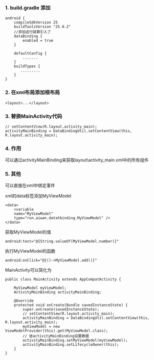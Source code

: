 ### 1. build.gradle 添加

```
android {
    compileSdkVersion 25
    buildToolsVersion "25.0.2"
	//添加这行就算引入了
    dataBinding {
        enabled = true
    }

    defaultConfig {
        .......
    }
    buildTypes {
       .........
    }
}
```

### 2. 在xml布局添加根布局

```
<layout>...</layout>
```

### 3. 替换MainActivity代码

```
// setContentView(R.layout.activity_main);
activityMainBinding = DataBindingUtil.setContentView(this, R.layout.activity_main);
```

### 4. 作用

可以通过activityMainBinding来获取layout\activity_main.xml中的所有组件

### 5. 其他

可以直接在xml中绑定事件

xml的data标签添加MyViewModel

```
<data>
    <variable
    name="MyViewModel"
    type="run.aiwan.datatbinding.MyViewModel" />
</data>
```

获取MyViewModel的值

```
android:text="@{String.valueOf(MyViewModel.number)}"
```

执行MyViewModel的函数

```
android:onClick="@{()->MyViewModel.add()}"
```

MainActivity可以简化为

```
public class MainActivity extends AppCompatActivity {

    MyViewModel myViewModel;
    ActivityMainBinding activityMainBinding;

    @Override
    protected void onCreate(Bundle savedInstanceState) {
        super.onCreate(savedInstanceState);
        // setContentView(R.layout.activity_main);
        activityMainBinding = DataBindingUtil.setContentView(this, R.layout.activity_main);
        myViewModel = new ViewModelProvider(this).get(MyViewModel.class);
        // 给activityMainBinding设置数据
        activityMainBinding.setMyViewModel(myViewModel);
        activityMainBinding.setLifecycleOwner(this);
    }
}
```

